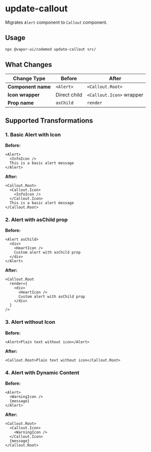 # update-callout

Migrates `Alert` component to `Callout` component.

## Usage

```bash
npx @vapor-ui/codemod update-callout src/
```

## What Changes

| Change Type        | Before       | After                    |
| ------------------ | ------------ | ------------------------ |
| **Component name** | `<Alert>`    | `<Callout.Root>`         |
| **Icon wrapper**   | Direct child | `<Callout.Icon>` wrapper |
| **Prop name**      | `asChild`    | `render`                 |

## Supported Transformations

### 1. Basic Alert with Icon

**Before:**

```tsx
<Alert>
  <InfoIcon />
  This is a basic alert message
</Alert>
```

**After:**

```tsx
<Callout.Root>
  <Callout.Icon>
    <InfoIcon />
  </Callout.Icon>
  This is a basic alert message
</Callout.Root>
```

### 2. Alert with asChild prop

**Before:**

```tsx
<Alert asChild>
  <div>
    <HeartIcon />
    Custom alert with asChild prop
  </div>
</Alert>
```

**After:**

```tsx
<Callout.Root
  render={
    <div>
      <HeartIcon />
      Custom alert with asChild prop
    </div>
  }
/>
```

### 3. Alert without Icon

**Before:**

```tsx
<Alert>Plain text without icon</Alert>
```

**After:**

```tsx
<Callout.Root>Plain text without icon</Callout.Root>
```

### 4. Alert with Dynamic Content

**Before:**

```tsx
<Alert>
  <WarningIcon />
  {message}
</Alert>
```

**After:**

```tsx
<Callout.Root>
  <Callout.Icon>
    <WarningIcon />
  </Callout.Icon>
  {message}
</Callout.Root>
```
